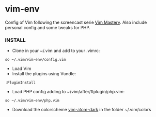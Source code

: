 # vim-env

Config of Vim following the screencast serie [Vim Mastery](https://laracasts.com/series/vim-mastery). Also include personal config and some tweaks for PHP.

### INSTALL

* Clone in your ~/.vim and add to your .vimrc:
```
so ~/.vim/vim-env/config.vim
```
* Load Vim
* Install the plugins using Vundle:
```
:PluginInstall
```
* Load PHP config adding to ~/vim/after/ftplugin/php.vim:
```
so ~/.vim/vim-env/php.vim
```
* Download the colorscheme [vim-atom-dark](https://github.com/gosukiwi/vim-atom-dark) in the folder ~/.vim/colors
